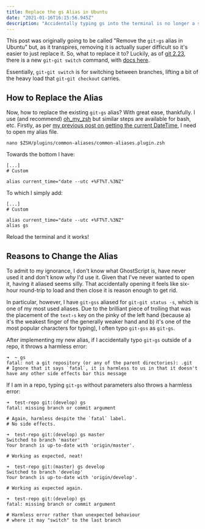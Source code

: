 ```yaml
---
title: Replace the gs Alias in Ubuntu
date: "2021-01-16T16:15:56.945Z"
description: "Accidentally typing gs into the terminal is no longer a source of frustration"
---
```


This post was originally going to be called "Remove the `git›gs` alias in Ubuntu" but,
as it transpires, removing it is actually super difficult so it's easier to just replace it.
So, what to replace it to? Luckily, as of [git 2.23](https://github.blog/2019-08-16-highlights-from-git-2-23/),
there is a new `git›git switch` command, with [docs here](https://git-scm.com/docs/git-switch/).

Essentially, `git›git switch` is for switching between branches,
lifting a bit of the heavy load that `git›git checkout` carries.

## How to Replace the Alias

Now, how to replace the existing `git›gs` alias? With great ease, thankfully.
I use (and recommend) [oh_my_zsh](https://github.com/ohmyzsh/ohmyzsh) but similar steps are available for bash, etc.
Firstly, as per [my previous post on getting the current DateTime](../timestamp-iso8601-terminal),
I need to open my alias file.

```shell
nano $ZSH/plugins/common-aliases/common-aliases.plugin.zsh
```

Towards the bottom I have:

```shell
[...]
# Custom

alias current_time="date --utc +%FT%T.%3NZ"
```

To which I simply add:

```shell
[...]
# Custom

alias current_time="date --utc +%FT%T.%3NZ"
alias gs
```

Reload the terminal and it works!

## Reasons to Change the Alias

To admit to my ignorance, I don't know what GhostScript is, have never used it and don't know _why_ I'd use it.
Given that I've never wanted to open it, having it aliased seems silly.
That accidentally opening it feels like six-hour round-trip to load and then close it is reason enough to get rid.

In particular, however, I have `git›gss` aliased for `git›git status -s`, which is one of my most used aliases.
Due to the brilliant piece of trolling that was the placement of the `text›s` key on the pinky of the left hand
(because a) it's the weakest finger of the generally weaker hand and b) it's one of the most popular characters for typing),
I often typo `git›gss` as `git›gs`.

After implementing my new alias, if I accidentally typo `git›gs` outside of a repo, it throws a harmless error:

```shell
➜  ~ gs
fatal: not a git repository (or any of the parent directories): .git
# Ignore that it says `fatal`, it is harmless to us in that it doesn't have any other side effects bar this message
```

If I am in a repo, typing `git›gs` without parameters also throws a harmless error:

```shell
➜  test-repo git:(develop) gs
fatal: missing branch or commit argument

# Again, harmless despite the `fatal` label.
# No side effects.

➜  test-repo git:(develop) gs master
Switched to branch 'master'
Your branch is up-to-date with 'origin/master'.

# Working as expected, neat!

➜  test-repo git:(master) gs develop
Switched to branch 'develop'
Your branch is up-to-date with 'origin/develop'.

# Working as expected again.

➜  test-repo git:(develop) gs
fatal: missing branch or commit argument

# Harmless error rather than unexpected behaviour
# where it may "switch" to the last branch
```
